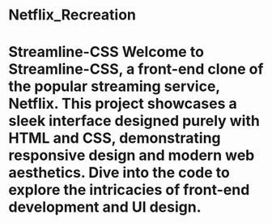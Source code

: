 # Netflix_Recreation
# Streamline-CSS  Welcome to Streamline-CSS, a front-end clone of the popular streaming service, Netflix. This project showcases a sleek interface designed purely with HTML and CSS, demonstrating responsive design and modern web aesthetics. Dive into the code to explore the intricacies of front-end development and UI design.

